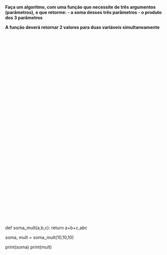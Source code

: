 <h4>
Faça um algoritmo, com uma função que necessite de três argumentos (parâmetros), 
e que retorme:
- a soma desses três parâmetros
- o produto dos 3 parâmetros 

A função deverá retornar 2 valores para duas variáveis simultaneamente
</h4>

<br/>
<br/>
<br/>
<br/>
<br/>
<br/>
<br/>
<br/>
<br/>
<br/>
<br/>

<br/>
<br/>
<br/>
<br/>
<br/>
<br/>
<br/>
<br/>

<br/>
<br/>
<br/>
<br/>
<br/>
<br/>
<br/>
<br/>

<br/>
<br/>
<br/>
<br/>
<br/>
<br/>
<br/>
<br/>




























def soma_mult(a,b,c):
    return a+b+c,a*b*c

soma, mult = soma_mult(10,10,10)

print(soma)
print(mult)
